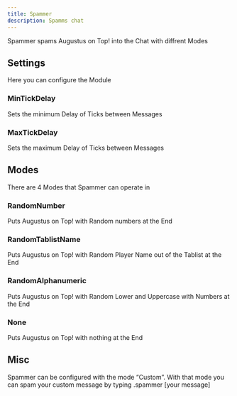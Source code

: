 ```yaml
---
title: Spammer
description: Spamms chat
---
```


Spammer spams Augustus on Top! into the Chat with diffrent Modes

## Settings
Here you can configure the Module

### MinTickDelay
Sets the minimum Delay of Ticks between Messages

### MaxTickDelay
Sets the maximum Delay of Ticks between Messages

## Modes
There are 4 Modes that Spammer can operate in

### RandomNumber
Puts Augustus on Top! with Random numbers at the End

### RandomTablistName
Puts Augustus on Top! with Random Player Name out of the Tablist at the End

### RandomAlphanumeric
Puts Augustus on Top! with Random Lower and Uppercase with Numbers at the End

### None
Puts Augustus on Top! with nothing at the End

## Misc
Spammer can be configured with the mode “Custom”. With that mode you can spam your custom message by typing .spammer [your message]